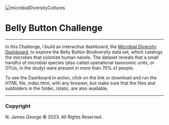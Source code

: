 ![microbialDiversityCultures](https://github.com/njgeorge000158/belly-button-challenge/assets/137228821/f11af135-aed6-4200-b817-98132aa54811)
# Belly Button Challenge
----
In this Challenge, I build an interactive dashboard, the [Microbial Diversity Dashboard](https://njgeorge000158.github.io/belly-button-challenge/), to explore the Belly Button Biodiversity data set, which catalogs the microbes that colonize human navels.  The dataset reveals that a small handful of microbial species (also called operational taxonomic units, or OTUs, in the study) were present in more than 70% of people.

To see the Dashboard in action, click on the link or download and run the HTML file, index.html, with any browser, but make sure that the files and subfolders in the folder, /static, are also available.

----

### **Copyright**

N. James George © 2023. All Rights Reserved.
